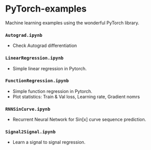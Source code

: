 # PyTorch-examples

Machine learning examples using the wonderful PyTorch library.

### `Autograd.ipynb`

- Check Autograd differentiation

### `LinearRegression.ipynb`

- Simple linear regression in Pytorch.

### `FunctionRegression.ipynb`

- Simple function regression in Pytorch.
- Plot statistics: Train & Val loss, Learning rate, Gradient nomrs

### `RNNSinCurve.ipynb`

- Recurrent Neural Network for Sin[x] curve sequence prediction.

### `Signal2Signal.ipynb`

- Learn a signal to signal regression.

